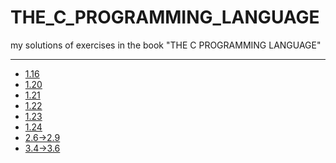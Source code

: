 # THE_C_PROGRAMMING_LANGUAGE
my solutions of exercises in the book "THE C PROGRAMMING LANGUAGE"
- -------------------------------------
- [1.16](https://github.com/z0hir1101/THE_C_PROGRAMMING_LANGUAGE/blob/main/1.16-readline.c)
- [1.20](https://github.com/z0hir1101/THE_C_PROGRAMMING_LANGUAGE/blob/main/1.20-detab.c)
- [1.21](https://github.com/z0hir1101/THE_C_PROGRAMMING_LANGUAGE/blob/main/1.21-entab.c)
- [1.22](https://github.com/z0hir1101/THE_C_PROGRAMMING_LANGUAGE/blob/main/1.22-spline.c)
- [1.23](https://github.com/z0hir1101/THE_C_PROGRAMMING_LANGUAGE/blob/main/1.23-comments.c)
- [1.24](https://github.com/z0hir1101/THE_C_PROGRAMMING_LANGUAGE/blob/main/1.24-syntax.c)
- [2.6->2.9](https://github.com/z0hir1101/THE_C_PROGRAMMING_LANGUAGE/blob/main/2.6->2.9-bits.c)
- [3.4->3.6](https://github.com/z0hir1101/THE_C_PROGRAMMING_LANGUAGE/blob/main/3.4->3.6-itoa.c)
